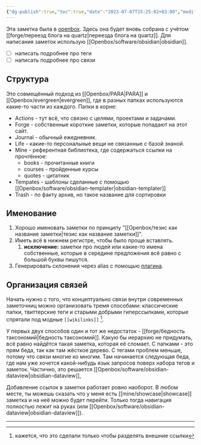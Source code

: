 ```yaml
---
{"dg-publish":true,"toc":true,"date":"2023-07-07T15:25:02+03:00","modified_at":"2024-11-10T20:15:57+03:00","permalink":"/forge/как я веду заметки/","dgPassFrontmatter":true}
---
```



Эта заметка была в [openbox](https://vanadium23.me/openbox/kak-ya-vedu-zametki/). Здесь она будет вновь собрана с учётом [[forge/переезд блога на quartz|переезда блога на quartz]]. Для написания заметок использую [[Openbox/software/obsidian|obsidian]]. 

- [ ] написать подробнее про теги
- [ ] написать подробнее про связи

## Структура

Это совмещённый подход из [[Openbox/PARA|PARA]] и [[Openbox/evergreen|evergreen]], где в разных папках используются какие-то части из каждого.
Папки в корне:
- Actions - тут всё, что связно с целями, проектами и задачами. 
- Forge - собственные короткие заметки, которые попадают на этот сайт.
- Journal - обычный ежедневник.
- Life - какие-то персональные вещи не связанные с базой знаной.
- Mine - референтная библиотека, где содержаться ссылки на прочтённое:
    - books - прочитанные книги
    - courses - пройденные курсы
    - quotes - цитатник
- Tempates - шаблоны сделанные с помощью [[Openbox/software/obsidian-templater|obsidian-templater]]
- Trash - по факту архив, но такое название для сортировки


## Именование

1. Хорошо именовать заметки по принципу "[[Openbox/тезис как название заметки|тезис как название заметки]]".
2. Иметь всё в нижнем регистре, чтобы было проще вставлять.
    1. **исключение:** заметки про людей или какие-то имена собственные, которые в середине предложения всё равно с большой буквы пишутся.
3. Генерировать склонения через alias с помощью [плагина](https://github.com/vanadium23/obsidian-cyrillic-morpher).

## Организация связей

Начать нужно с того, что концептуально связи внутри современных заметочниц можно организовать тремя способами: классические папки, твиттерские теги и старыми добрыми гиперссылками, которые спрятали под модные `[[wikilinks]]` [^1]. 

У первых двух способов один и тот же недостаток - [[forge/бедность таксономий|бедность таксономий]]. Какую бы иерархию не придумать, всё равно найдётся такая заметка, которая её сломает. С папками - это прям беда, так как там жёсткое дерево. С тегами проблем меньше, потому что связи многие ко многим. Там начинается следующая беда, где нам уже хочется какой-нибудь язык запросов поверх набора тегов и заметок. Частично, это решается [[Openbox/software/obsidian-dataview|obsidian-dataview]],

Добавление ссылок в заметки работает ровно наоборот. В любом месте, ты можешь сказать что у меня есть [[mine/showcase|showcase]] заметка и на неё можно будет перейти. Только тогда навигация полностью лежит на руках (или [[Openbox/software/obsidian-dataview|obsidian-dataview]]). 


---

[^1]: кажется, что это сделали только чтобы разделять внешние ссылки
